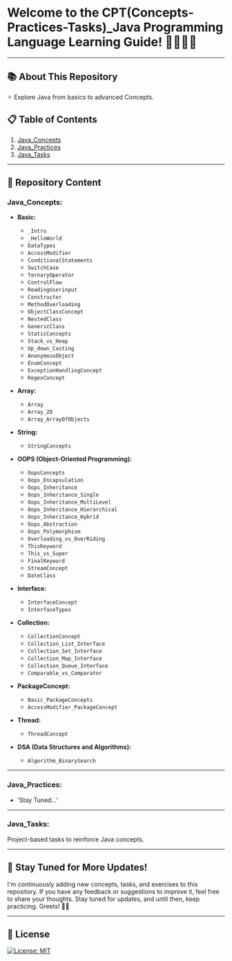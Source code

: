 # Welcome to the CPT(Concepts-Practices-Tasks)_Java Programming Language Learning Guide! 👨🏻‍💻🚀
---
## 📚 About This Repository
✧ Explore Java from basics to advanced Concepts. <br>

## 📋 Table of Contents
1. [Java_Concepts](#java_concepts)  
2. [Java_Practices](#java_practices)  
3. [Java_Tasks](#java_tasks)  
---
## 📖 Repository Content

### Java_Concepts:

- **Basic:**
   - `_Intro`
   - `_HelloWorld`
   - `DataTypes`
   - `AccessModifier`
   - `ConditionalStatements`
   - `SwitchCase`
   - `TernaryOperator`
   - `ControlFlow`
   - `ReadingUserinput`
   - `Constructor`
   - `MethodOverloading`
   - `ObjectClassConcept`
   - `NestedClass`
   - `GenericClass`
   - `StaticConcepts`
   - `Stack_vs_Heap`
   - `Up_down_Casting`
   - `AnonymousObject`
   - `EnumConcept`
   - `ExceptionHandlingConcept`
   - `RegexConcept`

- **Array:**
   - `Array`
   - `Array_2D`
   - `Array_ArrayOfObjects`

- **String:**
   - `StringConcepts`

- **OOPS (Object-Oriented Programming):**
   - `OopsConcepts`
   - `Oops_Encapsulation`
   - `Oops_Inheritance`
   - `Oops_Inheritance_Single`
   - `Oops_Inheritance_MultiLevel`
   - `Oops_Inheritance_Hierarchical`
   - `Oops_Inheritance_Hybrid`
   - `Oops_Abstraction`
   - `Oops_Polymorphism`
   - `Overloading_vs_OverRiding`
   - `ThisKeyword`
   - `This_vs_Super`
   - `FinalKeyword`
   - `StreamConcept`
   - `DateClass`

- **Interface:**
   - `InterfaceConcept`
   - `InterfaceTypes`

- **Collection:**
   - `CollectionConcept`
   - `Collection_List_Interface`
   - `Collection_Set_Interface`
   - `Collection_Map_Interface`
   - `Collection_Queue_Interface`
   - `Comparable_vs_Comparator`
 
- **PackageConcept:**
   - `Basic_PackageConcepts`
   - `AccessModifier_PackageConcept`

- **Thread:**
   - `ThreadConcept`

- **DSA (Data Structures and Algorithms):**
   - `Algorithm_BinarySearch`

---

### Java_Practices:
- 'Stay Tuned...'

---

### Java_Tasks:
Project-based tasks to reinforce Java concepts.

---

## 📢 Stay Tuned for More Updates!

I'm continuously adding new concepts, tasks, and exercises to this repository. If you have any feedback or suggestions to improve it, feel free to share your thoughts. Stay tuned for updates, and until then, keep practicing. Greets! ✌🏻

---
## 📜 License
[![License: MIT](https://img.shields.io/badge/License-MIT-yellow.svg)](https://opensource.org/licenses/MIT)
